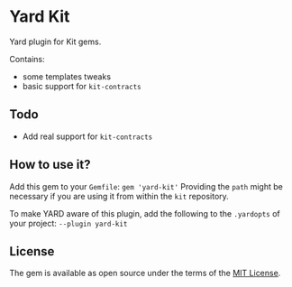 # Yard Kit
Yard plugin for Kit gems.

Contains:
- some templates tweaks
- basic support for `kit-contracts`

## Todo

- Add real support for `kit-contracts`

## How to use it?

Add this gem to your `Gemfile`:
`gem 'yard-kit'`
Providing the `path` might be necessary if you are using it from within the `kit` repository.

To make YARD aware of this plugin, add the following to the `.yardopts` of your project:
`--plugin yard-kit`

## License
The gem is available as open source under the terms of the [MIT License](https://opensource.org/licenses/MIT).
